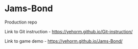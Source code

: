 # Jams-Bond
Production repo

Link to Git instruction - https://yehorm.github.io/Git-instruction/

Link to game demo - https://yehorm.github.io/Jams-Bond/
